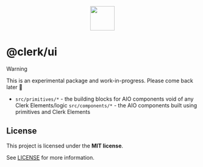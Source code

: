 <p align="center">
  <a href="https://clerk.com?utm_source=github&utm_medium=clerk_ui" target="_blank" rel="noopener noreferrer">
    <picture>
      <source media="(prefers-color-scheme: dark)" srcset="https://images.clerk.com/static/logo-dark-mode-400x400.png">
      <img src="https://images.clerk.com/static/logo-light-mode-400x400.png" height="64">
    </picture>
  </a>
  <br />
</p>

# @clerk/ui

> [!WARNING]
> This is an experimental package and work-in-progress. Please come back later 👋

- `src/primitives/*` - the building blocks for AIO components void of any Clerk Elements/logic
`src/components/*` - the AIO components built using primitives and Clerk Elements

## License

This project is licensed under the **MIT license**.

See [LICENSE](https://github.com/clerk/javascript/blob/main/packages/ui/LICENSE) for more information.

